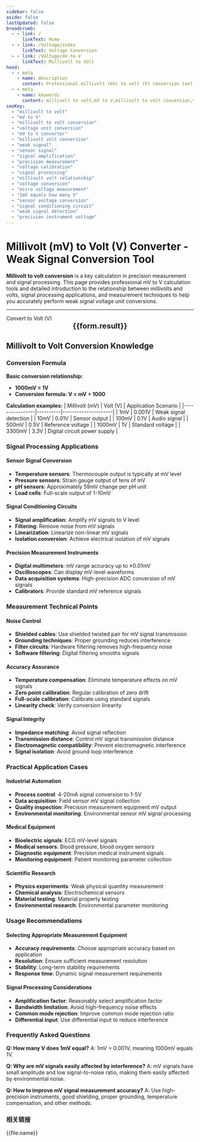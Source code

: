 ```yaml
---
sidebar: false
aside: false
lastUpdated: false
breadcrumb: 
  - - link: /
      linkText: Home
  - - link: /Voltage/index
      linkText: Voltage Conversion
  - - link: /Voltage/mV-to-V
      linkText: Millivolt to Volt
head:
  - - meta
    - name: description
      content: Professional millivolt (mV) to volt (V) conversion tool. Provides accurate mV to V conversion, detailed explanation of the relationship between millivolts and volts, conversion formulas, and weak signal processing applications. Suitable for electronic engineers, measurement technicians, sensor application engineers, and precision instrument professionals, covering signal amplification, sensor calibration, precision measurement, and other fields.
  - - meta
    - name: keywords
      content: millivolt to volt,mV to V,millivolt to volt conversion,voltage unit conversion,mV to V converter,millivolt volt conversion,weak signal,sensor signal,signal amplification,precision measurement,voltage calibration,signal processing,millivolt volt relationship,voltage conversion,micro voltage measurement
seoKey:
  - "millivolt to volt"
  - "mV to V"
  - "millivolt to volt conversion"
  - "voltage unit conversion"
  - "mV to V converter"
  - "millivolt volt conversion"
  - "weak signal"
  - "sensor signal"
  - "signal amplification"
  - "precision measurement"
  - "voltage calibration"
  - "signal processing"
  - "millivolt volt relationship"
  - "voltage conversion"
  - "micro voltage measurement"
  - "1mV equals how many V"
  - "sensor voltage conversion"
  - "signal conditioning circuit"
  - "weak signal detection"
  - "precision instrument voltage"
---
```


# Millivolt (mV) to Volt (V) Converter - Weak Signal Conversion Tool

**Millivolt to volt conversion** is a key calculation in precision measurement and signal processing. This page provides professional mV to V calculation tools and detailed introduction to the relationship between millivolts and volts, signal processing applications, and measurement techniques to help you accurately perform weak signal voltage unit conversions.

---

<script setup>
import { onMounted, reactive, inject, ref } from 'vue'
import { NButton, NForm, NFormItem, NInput, NInputNumber, NSelect, NCard, useMessage, NGrid, NGi } from 'naive-ui'
import { defineClientComponent } from 'vitepress'
import { Voltage } from '../files';

const convert = inject('convert')
const seoKey = [
  'millivolt to volt','mV to V','millivolt to volt conversion','voltage unit conversion','mV to V converter',
  'millivolt volt conversion','weak signal','sensor signal','signal amplification','precision measurement',
  'voltage calibration','signal processing','millivolt volt relationship','voltage conversion','micro voltage measurement',
  '1mV equals how many V','sensor voltage conversion','signal conditioning circuit','weak signal detection','precision instrument voltage'
]

const formRef = ref(null);
const rules = {
  number: {
    required: true,
    type: 'number',
    trigger: "blur",
    message: 'Please enter a number'
  }
}

const form = reactive({
  number: null,
  result: '',
  title: 'Millivolt (mV) to Volt (V)',
})

const convertHandler = (e) => {
  e.preventDefault;
  formRef.value?.validate((errors) => {
    if (!errors) {
      const result = form.number / 1000;
      form.result = `${form.number}mV = ${result}V`
    }
  })
}
</script>

<n-form size="large" :model="form" ref='formRef' :rules="rules">
  <n-form-item label="Millivolt (mV) Value" path="number">
    <n-input-number size="large" style="width:100%" :min="0" v-model:value="form.number" placeholder="Enter millivolt value" />
  </n-form-item>
  <n-form-item>
    <n-button type="info" style="width:100%" @click="convertHandler">Convert to Volt (V)</n-button>
  </n-form-item>
</n-form>
<n-card embedded :bordered="false" hoverable style="margin-top: 16px;">
  <template #header>
    <div style="text-align:center;font-size:16px;color:#666;">
      {{form.title}}
    </div>
  </template>
  <div style="text-align:center;font-size:20px;">
    <strong>{{form.result}}</strong>
  </div>
  <template #footer>
    <div style="text-align:center;font-size:12px;color:#999;">
      <span v-for="(keyword, index) in seoKey" :key="index">
        {{keyword}}<span v-if="index < seoKey.length - 1"> | </span>
      </span>
    </div>
  </template>
</n-card>

## Millivolt to Volt Conversion Knowledge

### Conversion Formula

**Basic conversion relationship:**
- **1000mV = 1V**
- **Conversion formula: V = mV ÷ 1000**

**Calculation examples:**
| Millivolt (mV) | Volt (V) | Application Scenario |
|----------------|----------|---------------------|
| 1mV | 0.001V | Weak signal detection |
| 10mV | 0.01V | Sensor output |
| 100mV | 0.1V | Audio signal |
| 500mV | 0.5V | Reference voltage |
| 1000mV | 1V | Standard voltage |
| 3300mV | 3.3V | Digital circuit power supply |

### Signal Processing Applications

#### Sensor Signal Conversion
- **Temperature sensors**: Thermocouple output is typically at mV level
- **Pressure sensors**: Strain gauge output of tens of mV
- **pH sensors**: Approximately 59mV change per pH unit
- **Load cells**: Full-scale output of 1-10mV

#### Signal Conditioning Circuits
- **Signal amplification**: Amplify mV signals to V level
- **Filtering**: Remove noise from mV signals
- **Linearization**: Linearize non-linear mV signals
- **Isolation conversion**: Achieve electrical isolation of mV signals

#### Precision Measurement Instruments
- **Digital multimeters**: mV range accuracy up to ±0.01mV
- **Oscilloscopes**: Can display mV-level waveforms
- **Data acquisition systems**: High-precision ADC conversion of mV signals
- **Calibrators**: Provide standard mV reference signals

### Measurement Technical Points

#### Noise Control
- **Shielded cables**: Use shielded twisted pair for mV signal transmission
- **Grounding techniques**: Proper grounding reduces interference
- **Filter circuits**: Hardware filtering removes high-frequency noise
- **Software filtering**: Digital filtering smooths signals

#### Accuracy Assurance
- **Temperature compensation**: Eliminate temperature effects on mV signals
- **Zero point calibration**: Regular calibration of zero drift
- **Full-scale calibration**: Calibrate using standard signals
- **Linearity check**: Verify conversion linearity

#### Signal Integrity
- **Impedance matching**: Avoid signal reflection
- **Transmission distance**: Control mV signal transmission distance
- **Electromagnetic compatibility**: Prevent electromagnetic interference
- **Signal isolation**: Avoid ground loop interference

### Practical Application Cases

#### Industrial Automation
- **Process control**: 4-20mA signal conversion to 1-5V
- **Data acquisition**: Field sensor mV signal collection
- **Quality inspection**: Precision measurement equipment mV output
- **Environmental monitoring**: Environmental sensor mV signal processing

#### Medical Equipment
- **Bioelectric signals**: ECG mV-level signals
- **Medical sensors**: Blood pressure, blood oxygen sensors
- **Diagnostic equipment**: Precision medical instrument signals
- **Monitoring equipment**: Patient monitoring parameter collection

#### Scientific Research
- **Physics experiments**: Weak physical quantity measurement
- **Chemical analysis**: Electrochemical sensors
- **Material testing**: Material property testing
- **Environmental research**: Environmental parameter monitoring

### Usage Recommendations

#### Selecting Appropriate Measurement Equipment
- **Accuracy requirements**: Choose appropriate accuracy based on application
- **Resolution**: Ensure sufficient measurement resolution
- **Stability**: Long-term stability requirements
- **Response time**: Dynamic signal measurement requirements

#### Signal Processing Considerations
- **Amplification factor**: Reasonably select amplification factor
- **Bandwidth limitation**: Avoid high-frequency noise effects
- **Common mode rejection**: Improve common mode rejection ratio
- **Differential input**: Use differential input to reduce interference

### Frequently Asked Questions

**Q: How many V does 1mV equal?**
A: 1mV = 0.001V, meaning 1000mV equals 1V.

**Q: Why are mV signals easily affected by interference?**
A: mV signals have small amplitude and low signal-to-noise ratio, making them easily affected by environmental noise.

**Q: How to improve mV signal measurement accuracy?**
A: Use high-precision instruments, good shielding, proper grounding, temperature compensation, and other methods.

### 相关链接
<n-grid x-gap="12" :cols="2">
  <n-gi v-for="(file, index) in Voltage" :key="index">
    <n-button
      text
      tag="a"
      :href="file.path"
      type="info"
    >
      {{file.name}}
    </n-button>
  </n-gi>
</n-grid>